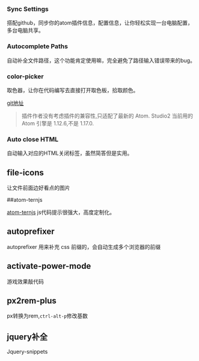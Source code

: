 ### Sync Settings

搭配github，同步你的atom插件信息，配置信息，让你轻松实现一台电脑配置，多台电脑共享。

### Autocomplete Paths

自动补全文件路径，这个功能肯定使用嘛，完全避免了路径输入错误带来的bug。 

### color-picker

取色器，让你在代码编写去直接打开取色板，拾取颜色。

[git地址](https://github.com/thomaslindstrom/color-picker/releases)

> 插件作者没有考虑插件的兼容性,只适配了最新的 Atom. Studio2 当前用的Atom 引擎是 1.12.6,不是 1.17.0. 

### Auto close HTML

自动输入对应的HTML关闭标签，虽然简答但是实用。

## file-icons

让文件前面边好看点的图片

##atom-ternjs

[atom-ternjs](https://atom.io/packages/atom-ternjs) js代码提示很强大，高度定制化。 
## autoprefixer 
autoprefixer 用来补充 css 前缀的，会自动生成多个浏览器的前缀



## activate-power-mode 

游戏效果敲代码



## px2rem-plus

px转换为rem,`ctrl-alt-p`修改基数



## jquery补全

Jquery-snippets



